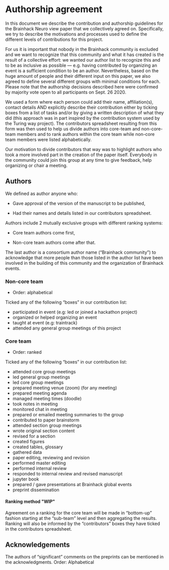 # Authorship agreement

In this document we describe the contribution and authorship guidelines for the
Brainhack Neuro view paper that we collectively agreed on. 
Specifically, we try
to describe the motivations and processes used to define the different levels of
contributions for this project.

For us it is important that nobody in the Brainhack community is excluded and we
want to recognize that this community and what it has created is the result of a
collective effort: we wanted our author list to recognize this and to be as
inclusive as possible — e.g. having contributed by organizing an event is a
sufficient condition to be an author. 
Nevertheless, based on the huge amount of
people and their different input on this paper, we also agreed to define several
different groups with minimal conditions for each. 
Please note that the
authorship decisions described here were confirmed by majority vote open to all
participants on Sept. 26 2020.

We used a form where each person could add their name, affiliation(s), contact
details AND explicitly describe their contribution either by ticking boxes from
a list of tasks and/or by giving a written description of what they did (this
approach was in part inspired by the contribution system used by the Turing way
project). 
The contributors spreadsheet resulting from this form was then used to
help us divide authors into core-team and non-core-team members and to rank
authors within the core team while non-core team members were listed
alphabetically.

Our motivation to divide contributors that way was to highlight authors who took
a more involved part in the creation of the paper itself. 
Everybody in the
community could join this group at any time to give feedback, help organizing or
chair a meeting.

## Authors

We defined as author anyone who:

- Gave approval of the version of the manuscript to be published,

- Had their names and details listed in our contributors spreadsheet.

Authors include 2 mutually exclusive groups with different ranking systems:

- Core team authors come first,

- Non-core team authors come after that.

The last author is a consortium author name (“Brainhack community”) to
acknowledge that more people than those listed in the author list have been
involved in the building of this community and the organization of Brainhack
events.

### Non-core team

- Order: alphabetical

Ticked any of the following “boxes” in our contribution list:

- participated in event (e.g: led or joined a hackathon project)
- organized or helped organizing an event
- taught at event (e.g: traintrack)
- attended any general group meetings of this project

### Core team

- Order: ranked

Ticked any of the following “boxes” in our contribution list:

- attended core group meetings
- led general group meetings
- led core group meetings
- prepared meeting venue (zoom) (for any meeting)
- prepared meeting agenda
- managed meeting times (doodle)
- took notes in meeting
- monitored chat in meeting
- prepared or emailed meeting summaries to the group
- contributed to paper brainstorm
- attended section group meetings
- wrote original section content
- revised for a section
- created figures
- created tables, glossary
- gathered data
- paper editing, reviewing and revision
- performed master editing
- performed internal review
- responded to internal review and revised manuscript
- jupyter book
- prepared / gave presentations at Brainhack global events
- preprint dissemination

#### Ranking method "WIP"

Agreement on a ranking for the core team will be made in
“bottom-up” fashion starting at the “sub-team” level and then aggregating the
results. Ranking will also be informed by the “contributors” boxes they have
ticked in the contributors spreadsheet. 

## Acknowledgements

The authors of “significant” comments on the preprints can be mentioned in the
acknowledgments. Order: Alphabetical

